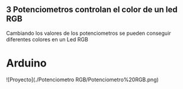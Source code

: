 ## 3 Potenciometros controlan el color de un led RGB

Cambiando los valores de los potenciometros se pueden conseguir diferentes colores en un Led RGB

# Arduino
![Proyecto](./Potenciometro RGB/Potenciometro%20RGB.png)
